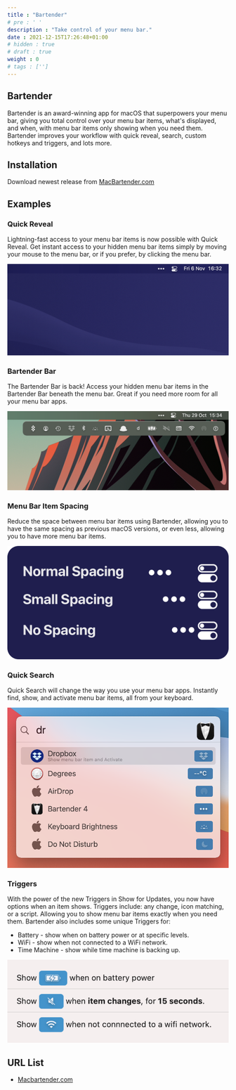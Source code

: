 ```yaml
---
title : "Bartender"
# pre : ' '
description : "Take control of your menu bar."
date : 2021-12-15T17:26:48+01:00
# hidden : true
# draft : true
weight : 0
# tags : ['']
---
```


## Bartender

Bartender is an award-winning app for macOS that superpowers your menu bar, giving you total control over your menu bar items, what's displayed, and when, with menu bar items only showing when you need them. Bartender improves your workflow with quick reveal, search, custom hotkeys and triggers, and lots more.

## Installation

Download newest release from [MacBartender.com](https://www.macbartender.com/)

## Examples

### Quick Reveal

Lightning-fast access to your menu bar items is now possible with Quick Reveal. Get instant access to your hidden menu bar items simply by moving your mouse to the menu bar, or if you prefer, by clicking the menu bar.

![Example](images/quickreveal.gif)

### Bartender Bar

The Bartender Bar is back! Access your hidden menu bar items in the Bartender Bar beneath the menu bar. Great if you need more room for all your menu bar apps.

![Example](images/BartenderBar2x.png)

### Menu Bar Item Spacing

Reduce the space between menu bar items using Bartender, allowing you to have the same spacing as previous macOS versions, or even less, allowing you to have more menu bar items.

![Example](images/MenuBarItemSpacing2x.png)

### Quick Search

Quick Search will change the way you use your menu bar apps.
Instantly find, show, and activate menu bar items, all from your keyboard.

![Example](images/QuickSearchBack2x.png)

### Triggers

With the power of the new Triggers in Show for Updates, you now have options when an item shows. Triggers include: any change, icon matching, or a script. Allowing you to show menu bar items exactly when you need them. Bartender also includes some unique Triggers for:

- Battery - show when on battery power or at specific levels.
- WiFi - show when not connected to a WiFi network.
- Time Machine - show while time machine is backing up.

![Example](images/sfu2x.jpeg)

## URL List

- [Macbartender.com](https://www.macbartender.com/)

